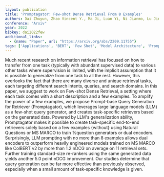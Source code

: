 ```yaml
---
layout: publication
title: 'Promptagator: Few-shot Dense Retrieval From 8 Examples'
authors: Dai Zhuyun, Zhao Vincent Y., Ma Ji, Luan Yi, Ni Jianmo, Lu Jing, Bakalov Anton, Guu Kelvin, Hall Keith B., Chang Ming-wei
conference: "Arxiv"
year: 2022
bibkey: dai2022few
additional_links:
  - {name: "Paper", url: "https://arxiv.org/abs/2209.11755"}
tags: ['Applications', 'BERT', 'Few Shot', 'Model Architecture', 'Prompting', 'RAG', 'Reinforcement Learning', 'Training Techniques']
---
```

Much recent research on information retrieval has focused on how to transfer
from one task (typically with abundant supervised data) to various other tasks
where supervision is limited, with the implicit assumption that it is possible
to generalize from one task to all the rest. However, this overlooks the fact
that there are many diverse and unique retrieval tasks, each targeting
different search intents, queries, and search domains. In this paper, we
suggest to work on Few-shot Dense Retrieval, a setting where each task comes
with a short description and a few examples. To amplify the power of a few
examples, we propose Prompt-base Query Generation for Retriever (Promptagator),
which leverages large language models (LLM) as a few-shot query generator, and
creates task-specific retrievers based on the generated data. Powered by LLM's
generalization ability, Promptagator makes it possible to create task-specific
end-to-end retrievers solely based on a few examples \{without\} using Natural
Questions or MS MARCO to train %question generators or dual encoders.
Surprisingly, LLM prompting with no more than 8 examples allows dual encoders
to outperform heavily engineered models trained on MS MARCO like ColBERT v2 by
more than 1.2 nDCG on average on 11 retrieval sets. Further training
standard-size re-rankers using the same generated data yields another 5.0 point
nDCG improvement. Our studies determine that query generation can be far more
effective than previously observed, especially when a small amount of
task-specific knowledge is given.
